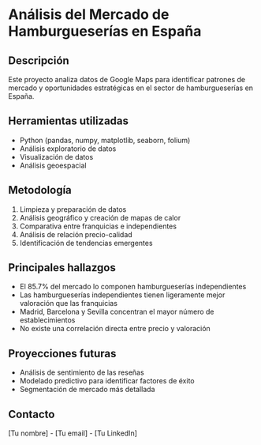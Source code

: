 # Análisis del Mercado de Hamburgueserías en España

## Descripción
Este proyecto analiza datos de Google Maps para identificar patrones de mercado y oportunidades estratégicas en el sector de hamburgueserías en España.

## Herramientas utilizadas
- Python (pandas, numpy, matplotlib, seaborn, folium)
- Análisis exploratorio de datos
- Visualización de datos
- Análisis geoespacial

## Metodología
1. Limpieza y preparación de datos
2. Análisis geográfico y creación de mapas de calor
3. Comparativa entre franquicias e independientes
4. Análisis de relación precio-calidad
5. Identificación de tendencias emergentes

## Principales hallazgos
- El 85.7% del mercado lo componen hamburgueserías independientes
- Las hamburgueserías independientes tienen ligeramente mejor valoración que las franquicias
- Madrid, Barcelona y Sevilla concentran el mayor número de establecimientos
- No existe una correlación directa entre precio y valoración

## Proyecciones futuras
- Análisis de sentimiento de las reseñas
- Modelado predictivo para identificar factores de éxito
- Segmentación de mercado más detallada

## Contacto
[Tu nombre] - [Tu email] - [Tu LinkedIn]